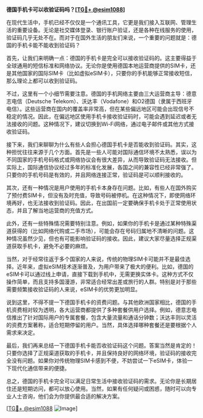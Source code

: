 **德国手机卡可以收验证码吗？[[TG💪+ @esim1088](https://t.me/s/esim1088)]**

在现代生活中，手机已经不仅仅是一个通讯工具，它更是我们接入互联网、管理生活的重要设备。无论是社交媒体登录、银行账户验证，还是各种在线服务的使用，验证码几乎无处不在。而对于在国外生活的朋友们来说，一个重要的问题就是：德国的手机卡能不能收到验证码？

首先，让我们来明确一点：德国的手机卡是完全可以接收验证码的。这主要得益于全球通用的短信标准和网络协议。无论你是使用德国本地运营商提供的SIM卡，还是其他国家的国际SIM卡（比如虚拟eSIM卡），只要你的手机能够正常接收短信，那么理论上都可以收到验证码。

不过，这里有一个小细节需要注意。德国的手机网络主要由三大运营商主导：德意志电信（Deutsche Telekom）、沃达丰（Vodafone）和O2德国（隶属于西班牙电信）。这些运营商在国内的覆盖率非常高，但在某些偏远地区可能会出现信号不稳定的情况。因此，在偏远地区使用手机卡接收验证码时，可能会遇到延迟或者无法接收的问题。这种情况下，建议切换到Wi-Fi网络，通过电子邮件或其他方式接收验证码。

接下来，我们来聊聊为什么有些人会担心德国手机卡是否能收到验证码。其实，这种担忧往往来源于几个方面。首先是一些人可能对国际通信环境不太熟悉，误以为不同国家的手机号码格式或网络协议会有很大差异，从而导致验证码无法接收。但实际上，国际通信协议经过多年的标准化发展，各国之间的兼容性已经非常强了。只要你的手机号码是有效的，并且网络连接正常，验证码是可以顺利接收的。

其次，还有一种情况是用户使用的手机卡本身存在问题。比如，有些人在国外购买了预付费SIM卡，但没有及时充值，导致号码被停机。在这种情况下，即使网络环境再好，也无法接收到验证码。因此，在出国前一定要确保手机卡处于正常使用状态，并且了解当地运营商的充值方式。

此外，还有一些特殊情况需要特别注意。例如，如果你的手机卡是通过某种特殊渠道获得的（比如网络代购或二手市场），可能会存在号码归属地不清晰的问题。这种情况虽然少见，但也有可能影响验证码的接收。因此，建议大家尽量选择正规渠道获取手机卡，避免不必要的麻烦。

当然，对于经常往返于多个国家的人来说，传统的物理SIM卡可能并不是最佳选择。近年来，虚拟eSIM技术逐渐普及，为用户带来了极大的便利。比如，德国的eSIM卡可以通过线上申请，直接下载到手机中，无需更换实体卡。这种方式不仅操作简单，而且支持多国漫游，非常适合经常出差或旅行的人群。特别是对于那些需要频繁接收验证码的人来说，eSIM卡的优势更加明显。

说到这里，不得不提一下德国手机卡的资费问题。与其他欧洲国家相比，德国的手机资费相对较为透明，各大运营商都提供了多种套餐供用户选择。例如，德意志电信推出了针对国际用户的专属套餐，包含大量流量和通话分钟数；沃达丰则以灵活的资费方案著称，适合短期停留的用户。当然，具体选择哪种套餐还是要根据个人需求来决定。

最后，我们再来总结一下德国手机卡能否收验证码这个问题。答案当然是肯定的！只要你选择了正规渠道获取的手机卡，并且保持良好的网络环境，验证码的接收完全没有问题。如果你对传统物理SIM卡感到不便，不妨尝试一下eSIM卡，体验一下现代化通信带来的便捷。

总之，德国的手机卡完全可以满足日常生活中接收验证码的需求。无论你是长期居住还是短期访问，都可以放心使用。当然，如果有任何疑问或困惑，随时可以向专业人士咨询，他们会为你提供最合适的解决方案。

[[TG💪+ @esim1088](https://t.me/s/esim1088) ![Image](https://i.postimg.cc/4NQfJmqS/Snipaste-2025-05-13-00-14-12.png)]